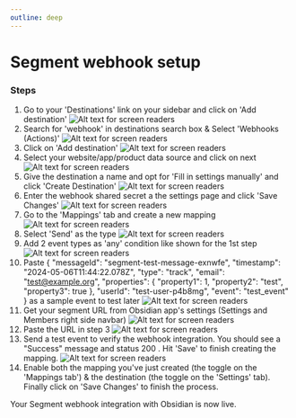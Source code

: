 ```yaml
---
outline: deep
---
```


# Segment webhook setup


### Steps

1. Go to your 'Destinations' link on your sidebar and click on 'Add destination'
![Alt text for screen readers](https://obsidian-production.ams3.cdn.digitaloceanspaces.com/unmess-docs-images/step1.png)
2. Search for 'webhook' in destinations search box & Select 'Webhooks (Actions)'
![Alt text for screen readers](https://obsidian-production.ams3.cdn.digitaloceanspaces.com/unmess-docs-images/step2.png)
3. Click on 'Add destination'
![Alt text for screen readers](https://obsidian-production.ams3.cdn.digitaloceanspaces.com/unmess-docs-images/step3.png)
4. Select your website/app/product data source and click on next
![Alt text for screen readers](https://obsidian-production.ams3.cdn.digitaloceanspaces.com/unmess-docs-images/step5.png)
5. Give the destination a name and opt for 'Fill in settings manually' and click 'Create Destination'
![Alt text for screen readers](https://obsidian-production.ams3.cdn.digitaloceanspaces.com/unmess-docs-images/step6.png)
6. Enter the webhook shared secret a the settings page and click 'Save Changes'
![Alt text for screen readers](https://obsidian-production.ams3.cdn.digitaloceanspaces.com/unmess-docs-images/step7.png)
7. Go to the 'Mappings' tab and create a new mapping
![Alt text for screen readers](https://obsidian-production.ams3.cdn.digitaloceanspaces.com/unmess-docs-images/step8.png)
8. Select 'Send' as the type
![Alt text for screen readers](https://obsidian-production.ams3.cdn.digitaloceanspaces.com/unmess-docs-images/step9.png)
9. Add 2 event types as 'any' condition like shown for the 1st step
![Alt text for screen readers](https://obsidian-production.ams3.cdn.digitaloceanspaces.com/unmess-docs-images/step11.png)
10. Paste 
{
	"messageId": "segment-test-message-exnwfe",
	"timestamp": "2024-05-06T11:44:22.078Z",
	"type": "track",
	"email": "test@example.org",
	"properties": {
		"property1": 1,
		"property2": "test",
		"property3": true
	},
	"userId": "test-user-p4b8mg",
	"event": "test_event"
} as a sample event to test later
![Alt text for screen readers](https://obsidian-production.ams3.cdn.digitaloceanspaces.com/unmess-docs-images/step12.png)
11. Get your segment URL from Obsidian app's settings (Settings and Members right side navbar)
![Alt text for screen readers](https://obsidian-production.ams3.cdn.digitaloceanspaces.com/unmess-docs-images/ob-settings-segment-url.png)
12. Paste the URL in step 3
![Alt text for screen readers](https://obsidian-production.ams3.cdn.digitaloceanspaces.com/unmess-docs-images/step13.png)
13. Send a test event to verify the webhook integration. You should see a "Success" message and status 200 . Hit 'Save' to finish creating the mapping.
![Alt text for screen readers](https://obsidian-production.ams3.cdn.digitaloceanspaces.com/unmess-docs-images/step14.png)
14. Enable both the mapping you've just created (the toggle on the 'Mappings tab') & the destination (the toggle on the 'Settings' tab). Finally click on 'Save Changes' to finish the process.

Your Segment webhook integration with Obsidian is now live.